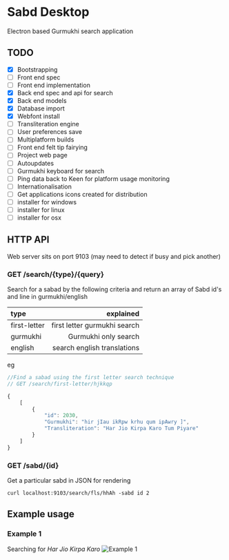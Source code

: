 # Sabd Desktop

Electron based Gurmukhi search application

## TODO 
- [x] Bootstrapping
- [ ] Front end spec
- [ ] Front end implementation
- [x] Back end spec and api for search
- [x] Back end models
- [x] Database import
- [x] Webfont install
- [ ] Transliteration engine
- [ ] User preferences save
- [ ] Multiplatform builds
- [ ] Front end felt tip fairying
- [ ] Project web page
- [ ] Autoupdates
- [ ] Gurmukhi keyboard for search
- [ ] Ping data back to Keen for platform usage monitoring
- [ ] Internationalisation
- [ ] Get applications icons created for distribution
- [ ] installer for windows
- [ ] installer for linux
- [ ] installer for osx

## HTTP API
Web server sits on port 9103 (may need to detect if busy and pick another)

###  GET /search/{type}/{query}

Search for a sabad by the following criteria and return an array of Sabd id's and line in gurmukhi/english

| type | explained |
| :--- | ---: |
| first-letter | first letter gurmukhi search |
| gurmukhi | Gurmukhi only search |
| english | search english translations |

eg
```javascript
//Find a sabad using the first letter search technique
// GET /search/first-letter/hjkkqp

{
    [
        {
            "id": 2030,
            "Gurmukhi": "hir jIau ikRpw krhu qum ipAwry ]",
            "Transliteration": "Har Jio Kirpa Karo Tum Piyare"
        }
    ]
}
```

###  GET /sabd/{id}

Get a particular sabd in JSON for rendering 
```
curl localhost:9103/search/fls/hhAh -sabd id 2
```


## Example usage

### Example 1
Searching for *Har Jio Kirpa Karo*
![Example 1](https://raw.githubusercontent.com/sabd-project/sabd-desktop/master/docs/example1.png "Har Jio Kirpa Karo")